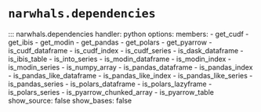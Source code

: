 # `narwhals.dependencies`

::: narwhals.dependencies
    handler: python
    options:
      members:
        - get_cudf
        - get_ibis
        - get_modin
        - get_pandas
        - get_polars
        - get_pyarrow
        - is_cudf_dataframe
        - is_cudf_index
        - is_cudf_series
        - is_dask_dataframe
        - is_ibis_table
        - is_into_series
        - is_modin_dataframe
        - is_modin_index
        - is_modin_series
        - is_numpy_array
        - is_pandas_dataframe
        - is_pandas_index
        - is_pandas_like_dataframe
        - is_pandas_like_index
        - is_pandas_like_series
        - is_pandas_series
        - is_polars_dataframe
        - is_polars_lazyframe
        - is_polars_series
        - is_pyarrow_chunked_array
        - is_pyarrow_table
      show_source: false
      show_bases: false
